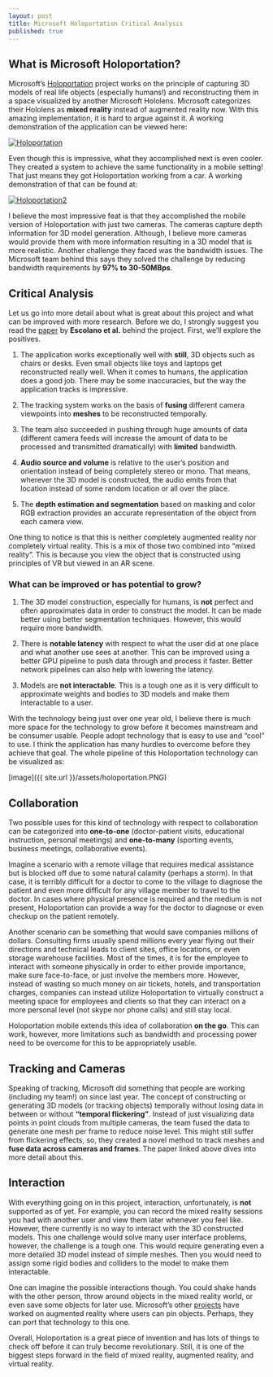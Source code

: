 ```yaml
---
layout: post
title: Microsoft Holoportation Critical Analysis
published: true
---
```


## What is Microsoft Holoportation?

Microsoft’s [Holoportation](https://www.microsoft.com/en-us/research/project/holoportation-3/) project works on the principle of capturing 3D models of real life objects (especially humans!) and reconstructing them in a space visualized by another Microsoft Hololens. Microsoft categorizes their Hololens as **mixed reality** instead of augmented reality now. With this amazing implementation, it is hard to argue against it. A working demonstration of the application can be viewed here:

[![Holoportation](http://img.youtube.com/vi/7d59O6cfaM0/0.jpg)](https://www.youtube.com/watch?v=7d59O6cfaM0)

Even though this is impressive, what they accomplished next is even cooler. They created a system to achieve the same functionality in a mobile setting! That just means they got Holoportation working from a car. A working demonstration of that can be found at:

[![Holoportation2](http://img.youtube.com/vi/nTkFO2xNkIk/0.jpg)](https://www.youtube.com/watch?v=nTkFO2xNkIk&feature=youtu.be)

I believe the most impressive feat is that they accomplished the mobile version of Holoportation with just two cameras. The cameras capture depth information for 3D model generation. Although, I believe more cameras would provide them with more information resulting in a 3D model that is more realistic. Another challenge they faced was the bandwidth issues. The Microsoft team behind this says they solved the challenge by reducing bandwidth requirements by **97% to 30-50MBps**.

## Critical Analysis

Let us go into more detail about what is great about this project and what can be improved with more research. Before we do, I strongly suggest you read  the [paper](http://www.cs.toronto.edu/~slwang/holoportation.pdf) by **Escolano et al.** behind the project. First, we’ll explore the positives.

1. The application works exceptionally well with **still**, 3D objects such as chairs or desks. Even small objects like toys and laptops get reconstructed really well. When it comes to humans, the application does a good job. There may be some inaccuracies, but the way the application tracks is impressive.

2. The tracking system works on the basis of **fusing** different camera viewpoints into **meshes** to be reconstructed temporally. 

3. The team also succeeded in pushing through huge amounts of data (different camera feeds will increase the amount of data to be processed and transmitted dramatically) with **limited** bandwidth.

4. **Audio source and volume** is relative to the user’s position and orientation instead of being completely stereo or mono. That means, wherever the 3D model is constructed, the audio emits from that location instead of some random location or all over the place.

5. The **depth estimation and segmentation** based on masking and color RGB extraction provides an accurate representation of the object from each camera view.

One thing to notice is that this is neither completely augmented reality nor completely virtual reality. This is a mix of those two combined into “mixed reality”. This is because you view the object that is constructed using principles of VR but viewed in an AR scene.

### What can be improved or has potential to grow?

1. The 3D model construction, especially for humans, is **not** perfect and often approximates data in order to construct the model. It can be made better using better segmentation techniques. However, this would require more bandwidth.

2. There is **notable latency** with respect to what the user did at one place and what another use sees at another. This can be improved using a better GPU pipeline to push data through and process it faster. Better network pipelines can also help with lowering the latency.

3. Models are **not interactable**. This is a tough one as it is very difficult to approximate weights and bodies to 3D models and make them interactable to a user.

With the technology being just over one year old, I believe there is much more space for the technology to grow before it becomes mainstream and be consumer usable. People adopt technology that is easy to use and “cool” to use. I think the application has many hurdles to overcome before they achieve that goal. The whole pipeline of this Holoportation technology can be visualized as:

[image]({{ site.url }}/assets/holoportation.PNG)

## Collaboration

Two possible uses for this kind of technology with respect to collaboration can be categorized into **one-to-one** (doctor-patient visits, educational instruction, personal meetings) and **one-to-many** (sporting events, business meetings, collaborative events).

Imagine a scenario with a remote village that requires medical assistance but is blocked off due to some natural calamity (perhaps a storm). In that case, it is terribly difficult for a doctor to come to the village to diagnose the patient and even more difficult for any village member to travel to the doctor. In cases where physical presence is required and the medium is not present, Holoportation can provide a way for the doctor to diagnose or even checkup on the patient remotely.

Another scenario can be something that would save companies millions of dollars. Consulting firms usually spend millions every year flying out their directions and technical leads to client sites, office locations, or even storage warehouse facilities. Most of the times, it is for the employee to interact with someone physically in order to either provide importance, make sure face-to-face, or just involve the members more. However, instead of wasting so much money on air tickets, hotels, and transportation charges, companies can instead utilize Holoportation to virtually construct a meeting space for employees and clients so that they can interact on a more personal level (not skype nor phone calls) and still stay local.

Holoportation mobile extends this idea of collaboration **on the go**. This can work, however, more limitations such as bandwidth and processing power need to be overcome for this to be appropriately usable.

## Tracking and Cameras

Speaking of tracking, Microsoft did something that people are working (including my team!) on since last year. The concept of constructing or generating 3D models (or tracking objects) temporally without losing data in between or without **“temporal flickering”**. Instead of just visualizing data points in point clouds from multiple cameras, the team fused the data to generate one mesh per frame to reduce noise level. This might still suffer from flickering effects, so, they created a novel method to track meshes and **fuse data across cameras and frames**. The paper linked above dives into more detail about this.

## Interaction

With everything going on in this project, interaction, unfortunately, is **not** supported as of yet. For example, you can record the mixed reality sessions you had with another user and view them later whenever you feel like. However, there currently is no way to interact with the 3D constructed models. This one challenge would solve many user interface problems, however, the challenge is a tough one. This would require generating even a more detailed 3D model instead of simple meshes. Then you would need to assign some rigid bodies and colliders to the model to make them interactable.

One can imagine the possible interactions though. You could shake hands with the other person, throw around objects in the mixed reality world, or even save some objects for later use. Microsoft’s other [projects](https://www.microsoft.com/en-us/hololens) have worked on augmented reality where  users can pin objects. Perhaps, they can port that technology to this one.

Overall, Holoportation is a great piece of invention and has lots of things to check off before it can truly become revolutionary. Still, it is one of the biggest steps forward in the field of mixed reality, augmented reality, and virtual reality.
